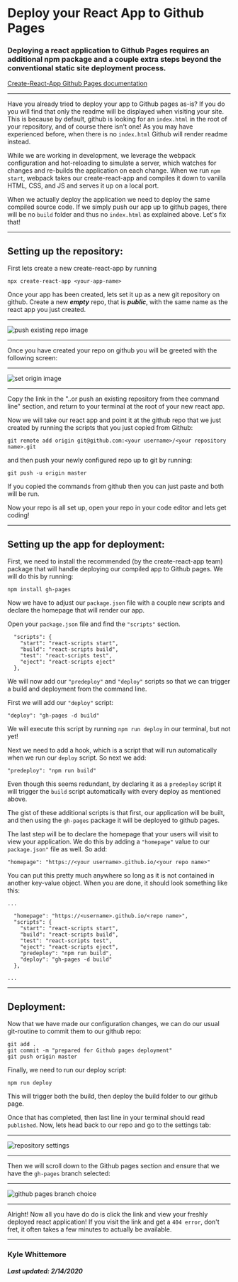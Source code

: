 # Deploy your React App to Github Pages
### Deploying a react application to Github Pages requires an additional npm package and a couple extra steps beyond the conventional static site deployment process.

[Create-React-App Github Pages documentation](https://create-react-app.dev/docs/deployment/#github-pages)

---

Have you already tried to deploy your app to Github pages as-is?  If you do you will find that only the readme will be displayed when visiting your site.  This is because by default, github is looking for an ``index.html`` in the root of your repository, and of course there isn't one!  As you may have experienced before, when there is no ``index.html`` Github will render readme instead.

While we are working in development, we leverage the webpack configuration and hot-reloading to simulate a server, which watches for changes and re-builds the application on each change.  When we run ``npm start``, webpack takes our create-react-app and compiles it down to vanilla HTML, CSS, and JS and serves it up on a local port.

When we actually deploy the application we need to deploy the same compiled source code.  If we simply push our app up to github pages, there will be no ``build`` folder and thus no ``index.html`` as explained above.  Let's fix that!

---

## Setting up the repository:

First lets create a new create-react-app by running 
    
    npx create-react-app <your-app-name>

Once your app has been created, lets set it up as a new git repository on github.  Create a new **_empty_** repo, that is **_public_**, with the same name as the react app you just created.

---

![push existing repo image](../images/new-repo.png)

---

Once you have created your repo on github you will be greeted with the following screen:

---

![set origin image](../images/set-origin.png)

---

Copy the link in the "..or push an existing repository from thee command line" section, and return to your terminal at the root of your new react app.

Now we will take our react app and point it at the github repo that we just created by running the scripts that you just copied from Github:

    git remote add origin git@github.com:<your username>/<your repository name>.git

and then push your newly configured repo up to git by running:

    git push -u origin master

If you copied the commands from github then you can just paste and both will be run. 

Now your repo is all set up, open your repo in your code editor and lets get coding!

---

## Setting up the app for deployment:

First, we need to install the recommended (by the create-react-app team) package that will handle deploying our compiled app to Github pages. We will do this by running:

    npm install gh-pages 

Now we have to adjust our ``package.json`` file with a couple new scripts and declare the homepage that will render our app.

Open your ``package.json`` file and find the ``"scripts"`` section.
```
  "scripts": {
    "start": "react-scripts start",
    "build": "react-scripts build",
    "test": "react-scripts test",
    "eject": "react-scripts eject"
  },
```

We will now add our ``"predeploy"`` and ``"deploy"`` scripts so that we can trigger a build and deployment from the command line.

First we will add our ``"deploy"`` script:

    "deploy": "gh-pages -d build"

We will execute this script by running ``npm run deploy`` in our terminal, but not yet!

Next we need to add a hook, which is a script that will run automatically when we run our ``deploy`` script.  So next we add:

    "predeploy": "npm run build"

Even though this seems redundant, by declaring it as a ``predeploy`` script it will trigger the ``build`` script automatically with every deploy as mentioned above.

The gist of these additional scripts is that first, our application will be built, and then using the ``gh-pages`` package it will be deployed to github pages.

The last step will be to declare the homepage that your users will visit to view your application.  We do this by adding a ``"homepage"`` value to our ``package.json"`` file as well. So add:

    "homepage": "https://<your username>.github.io/<your repo name>"

You can put this pretty much anywhere so long as it is not contained in another key-value object.  When you are done, it should look something like this:
```
...

  "homepage": "https://<username>.github.io/<repo name>",
  "scripts": {
    "start": "react-scripts start",
    "build": "react-scripts build",
    "test": "react-scripts test",
    "eject": "react-scripts eject",
    "predeploy": "npm run build",
    "deploy": "gh-pages -d build"
  },

...
```
---
## Deployment:

Now that we have made our configuration changes, we can do our usual git-routine to commit them to our github repo:

    git add .
    git commit -m "prepared for Github pages deployment"
    git push origin master

Finally, we need to run our deploy script:

    npm run deploy

This will trigger both the build, then deploy the build folder to our github page.

Once that has completed, then last line in your terminal should read ``published``.  Now, lets head back to our repo and go to the settings tab:

---

![repository settings](../images/settings.png)

---

Then we will scroll down to the Github pages section and ensure that we have the ``gh-pages`` branch selected:

---

![github pages branch choice](../images/github-pages.png)

---

Alright! Now all you have do do is click the link and view your freshly deployed react application!  If you visit the link and get a ``404 error``, don't fret, it often takes a few minutes to actually be available.

---
### **Kyle Whittemore** 
##### Last updated: 2/14/2020



